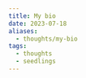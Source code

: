 ```yaml
---
title: My bio
date: 2023-07-18
aliases:
  - thoughts/my-bio
tags:
  - thoughts
  - seedlings
---
```

